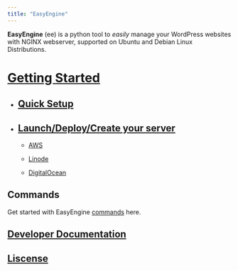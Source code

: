 ```yaml
---
title: "EasyEngine"
---
```


**EasyEngine** (ee) is a python tool to *easily* manage your WordPress websites with NGINX webserver, supported on Ubuntu and Debian Linux Distributions.


# [Getting Started](/easyengine/install/)

- ## [Quick Setup](/easyengine/install/#QuickSetup)

- ## [Launch/Deploy/Create your server](/easyengine/install/#Launch/Deploy/CreateServerInstance)

  - [AWS](http://docs.rtcamp.com/easyengine/install/aws.html)

  - [Linode](http://docs.rtcamp.com/easyengine/install/linode.html)

  - [DigitalOcean](http://docs.rtcamp.com/easyengine/install/digitalocean.html)



## Commands

Get started with EasyEngine [commands](/easyengine/commands/) here.

## [Developer Documentation](/easyengine/dev/)

##  [Liscense](/easyengine/liscense.html)
